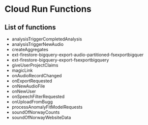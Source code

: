 # Cloud Run Functions

## List of functions

* analysisTriggerCompletedAnalysis
* analysisTriggerNewAudio
* createAggregates
* ext-firestore-bigquery-export-audio-partitioned-fsexportbigquer
* ext-firestore-bigquery-export-fsexportbigquery
* giveUserProjectClaims
* magicLink
* onAudioRecordChanged
* onExportRequested
* onNewAudioFile
* onNewUser
* onSpeechFilterRequested
* onUploadFromBugg
* processAnomalyFitModelRequests
* soundOfNorwayCounts
* soundOfNorwayWebsiteData
